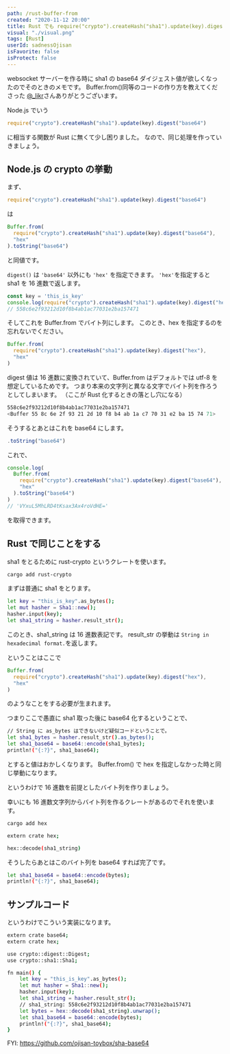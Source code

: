 ```yaml
---
path: /rust-buffer-from
created: "2020-11-12 20:00"
title: Rust でも require("crypto").createHash("sha1").update(key).digest("base64") したい
visual: "./visual.png"
tags: [Rust]
userId: sadnessOjisan
isFavorite: false
isProtect: false
---
```


websocket サーバーを作る時に sha1 の base64 ダイジェスト値が欲しくなったのでそのときのメモです。
Buffer.from()同等のコードの作り方を教えてくださった [@\_likr](https://twitter.com/_likr)さんありがとうございます。

Node.js でいう

```js
require("crypto").createHash("sha1").update(key).digest("base64")
```

に相当する関数が Rust に無くて少し困りました。
なので、同じ処理を作っていきましょう。

## Node.js の crypto の挙動

まず、

```js
require("crypto").createHash("sha1").update(key).digest("base64")
```

は

```js
Buffer.from(
  require("crypto").createHash("sha1").update(key).digest("base64"),
  "hex"
).toString("base64")
```

と同値です。

`digest()` は `'base64'` 以外にも `'hex'` を指定できます。
`'hex'`を指定すると sha1 を 16 進数で返します。

```js
const key = 'this_is_key'
console.log(require("crypto").createHash("sha1").update(key).digest("hex");)
// 558c6e2f93212d10f8b4ab1ac77031e2ba157471
```

そしてこれを Buffer.from でバイト列にします。
このとき、hex を指定するのを忘れないでください。

```js
Buffer.from(
  require("crypto").createHash("sha1").update(key).digest("hex"),
  "hex"
)
```

digest 値は 16 進数に変換されていて、Buffer.from はデフォルトでは utf-8 を想定しているためです。
つまり本来の文字列と異なる文字でバイト列を作ろうとしてしまいます。
（ここが Rust 化するときの落とし穴になる）

```sh
558c6e2f93212d10f8b4ab1ac77031e2ba157471
<Buffer 55 8c 6e 2f 93 21 2d 10 f8 b4 ab 1a c7 70 31 e2 ba 15 74 71>
```

そうするとあとはこれを base64 にします。

```js
.toString("base64")
```

これで、

```js
console.log(
  Buffer.from(
    require("crypto").createHash("sha1").update(key).digest("base64"),
    "hex"
  ).toString("base64")
)
// 'VYxuL5MhLRD4tKsax3Ax4roVdHE='
```

を取得できます。

## Rust で同じことをする

sha1 をとるために rust-crypto というクレートを使います。

```sh
cargo add rust-crypto
```

まずは普通に sha1 をとります。

```sh
let key = "this_is_key".as_bytes();
let mut hasher = Sha1::new();
hasher.input(key);
let sha1_string = hasher.result_str();
```

このとき、sha1_string は 16 進数表記です。
result_str の挙動は `String in hexadecimal format.`を返します。

ということはここで

```js
Buffer.from(
  require("crypto").createHash("sha1").update(key).digest("hex"),
  "hex"
)
```

のようなことをする必要が生まれます。

つまりここで愚直に sha1 取った後に base64 化するということで、

```sh
// String に as_bytes はできないけど疑似コードということで。
let sha1_bytes = hasher.result_str().as_bytes();
let sha1_base64 = base64::encode(sha1_bytes);
println!("{:?}", sha1_base64);
```

とすると値はおかしくなります。
Buffer.from() で hex を指定しなかった時と同じ挙動になります。

というわけで 16 進数を前提としたバイト列を作りましょう。

幸いにも 16 進数文字列からバイト列を作るクレートがあるのでそれを使います。

```sh
cargo add hex
```

```sh
extern crate hex;

hex::decode(sha1_string)
```

そうしたらあとはこのバイト列を base64 すれば完了です。

```sh
let sha1_base64 = base64::encode(bytes);
println!("{:?}", sha1_base64);
```

## サンプルコード

というわけでこういう実装になります。

```sh
extern crate base64;
extern crate hex;

use crypto::digest::Digest;
use crypto::sha1::Sha1;

fn main() {
    let key = "this_is_key".as_bytes();
    let mut hasher = Sha1::new();
    hasher.input(key);
    let sha1_string = hasher.result_str();
    // sha1_string: 558c6e2f93212d10f8b4ab1ac77031e2ba157471
    let bytes = hex::decode(sha1_string).unwrap();
    let sha1_base64 = base64::encode(bytes);
    println!("{:?}", sha1_base64);
}
```

FYI: https://github.com/ojisan-toybox/sha-base64
